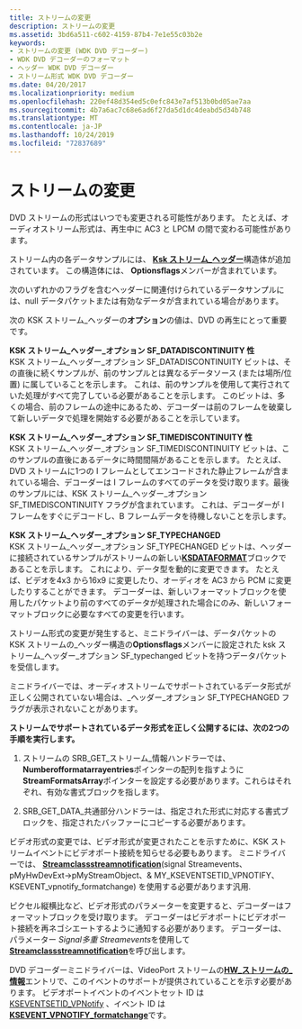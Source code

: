 ```yaml
---
title: ストリームの変更
description: ストリームの変更
ms.assetid: 3bd6a511-c602-4159-87b4-7e1e55c03b2e
keywords:
- ストリームの変更 (WDK DVD デコーダー)
- WDK DVD デコーダーのフォーマット
- ヘッダー WDK DVD デコーダー
- ストリーム形式 WDK DVD デコーダー
ms.date: 04/20/2017
ms.localizationpriority: medium
ms.openlocfilehash: 220ef48d354ed5c0efc843e7af513b0bd05ae7aa
ms.sourcegitcommit: 4b7a6ac7c68e6ad6f27da5d1dc4deabd5d34b748
ms.translationtype: MT
ms.contentlocale: ja-JP
ms.lasthandoff: 10/24/2019
ms.locfileid: "72837689"
---
```

# <a name="stream-changes"></a>ストリームの変更





DVD ストリームの形式はいつでも変更される可能性があります。 たとえば、オーディオストリーム形式は、再生中に AC3 と LPCM の間で変わる可能性があります。

ストリーム内の各データサンプルには、 [**Ksk ストリーム\_ヘッダー**](https://docs.microsoft.com/windows-hardware/drivers/ddi/ks/ns-ks-ksstream_header)構造体が追加されています。 この構造体には、 **Optionsflags**メンバーが含まれています。

次のいずれかのフラグを含むヘッダーに関連付けられているデータサンプルには、null データパケットまたは有効なデータが含まれている場合があります。

次の KSK ストリーム\_ヘッダーの**オプション**の値は、DVD の再生にとって重要です。

<a href="" id="ksstream-header-optionsf-datadiscontinuity"></a>**KSK ストリーム\_ヘッダー\_オプション SF\_DATADISCONTINUITY 性**  
KSK ストリーム\_ヘッダー\_オプション SF\_DATADISCONTINUITY ビットは、その直後に続くサンプルが、前のサンプルとは異なるデータソース (または場所/位置) に属していることを示します。 これは、前のサンプルを使用して実行されていた処理がすべて完了している必要があることを示します。 このビットは、多くの場合、前のフレームの途中にあるため、デコーダーは前のフレームを破棄して新しいデータで処理を開始する必要があることを示しています。

<a href="" id="ksstream-header-optionsf-timediscontinuity"></a>**KSK ストリーム\_ヘッダー\_オプション SF\_TIMEDISCONTINUITY 性**  
KSK ストリーム\_ヘッダー\_オプション SF\_TIMEDISCONTINUITY ビットは、このサンプルの直後にあるデータに時間間隔があることを示します。 たとえば、DVD ストリームに1つの I フレームとしてエンコードされた静止フレームが含まれている場合、デコーダーは I フレームのすべてのデータを受け取ります。最後のサンプルには、KSK ストリーム\_ヘッダー\_オプション SF\_TIMEDISCONTINUITY フラグが含まれています。 これは、デコーダーが I フレームをすぐにデコードし、B フレームデータを待機しないことを示します。

<a href="" id="ksstream-header-optionsf-typechanged"></a>**KSK ストリーム\_ヘッダー\_オプション SF\_TYPECHANGED**  
KSK ストリーム\_ヘッダー\_オプション SF\_TYPECHANGED ビットは、ヘッダーに接続されているサンプルがストリームの新しい[**KSDATAFORMAT**](https://docs.microsoft.com/windows-hardware/drivers/ddi/ks/ns-ks-ksdataformat)ブロックであることを示します。 これにより、データ型を動的に変更できます。 たとえば、ビデオを4x3 から16x9 に変更したり、オーディオを AC3 から PCM に変更したりすることができます。 デコーダーは、新しいフォーマットブロックを使用したパケットより前のすべてのデータが処理された場合にのみ、新しいフォーマットブロックに必要なすべての変更を行います。

ストリーム形式の変更が発生すると、ミニドライバーは、データパケットの KSK ストリームの\_ヘッダー構造の**Optionsflags**メンバーに設定された ksk ストリーム\_ヘッダー\_オプション SF\_typechanged ビットを持つデータパケットを受信します。

ミニドライバーでは、オーディオストリームでサポートされているデータ形式が正しく公開されていない場合は、\_ヘッダー\_オプション SF\_TYPECHANGED フラグが表示されないことがあります。

**ストリームでサポートされているデータ形式を正しく公開するには、次の2つの手順を実行します。**

1.  ストリームの SRB\_GET\_ストリーム\_情報ハンドラーでは、 **Numberofformatarrayentries**ポインターの配列を指すように**StreamFormatsArray**ポインターを設定する必要があります。これらはそれぞれ、有効な書式ブロックを指します。

2.  SRB\_GET\_DATA\_共通部分ハンドラーは、指定された形式に対応する書式ブロックを、指定されたバッファーにコピーする必要があります。

ビデオ形式の変更では、ビデオ形式が変更されたことを示すために、KSK ストリームイベントにビデオポート接続を知らせる必要もあります。 ミニドライバーでは、 [**Streamclassstreamnotification**](https://docs.microsoft.com/windows-hardware/drivers/ddi/strmini/nf-strmini-streamclassstreamnotification)(signal Streamevents、pMyHwDevExt-&gt;pMyStreamObject、& MY\_KSEVENTSETID\_VPNOTIFY、KSEVENT\_vpnotify\_formatchange) を使用する必要があります汎用.

ピクセル縦横比など、ビデオ形式のパラメーターを変更すると、デコーダーはフォーマットブロックを受け取ります。 デコーダーはビデオポートにビデオポート接続を再ネゴシエートするように通知する必要があります。 デコーダーは、パラメーター *Signal多重 Streamevents*を使用して[**Streamclassstreamnotification**](https://docs.microsoft.com/windows-hardware/drivers/ddi/strmini/nf-strmini-streamclassstreamnotification)を呼び出します。

DVD デコーダーミニドライバーは、VideoPort ストリームの[**HW\_ストリームの\_情報**](https://docs.microsoft.com/windows-hardware/drivers/ddi/strmini/ns-strmini-_hw_stream_information)エントリで、このイベントのサポートが提供されていることを示す必要があります。 ビデオポートイベントのイベントセット ID は[KSEVENTSETID\_VPNotify](https://docs.microsoft.com/windows-hardware/drivers/stream/kseventsetid-vpnotify) 、イベント ID は[**KSEVENT\_VPNOTIFY\_formatchange**](https://docs.microsoft.com/windows-hardware/drivers/stream/ksevent-vpnotify-formatchange)です。

 

 




